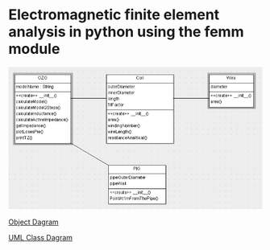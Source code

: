 # Electromagnetic finite element analysis in python using the femm module
![UML dagram](UML__dagram.jpg)

[Object Dagram](https://www.lucidchart.com/invitations/accept/29fcd214-c770-4287-848f-b8663fd04556)

[UML Class Dagram](https://www.lucidchart.com/invitations/accept/a57f903d-f480-4331-b2d2-6fb8ab96382e)

